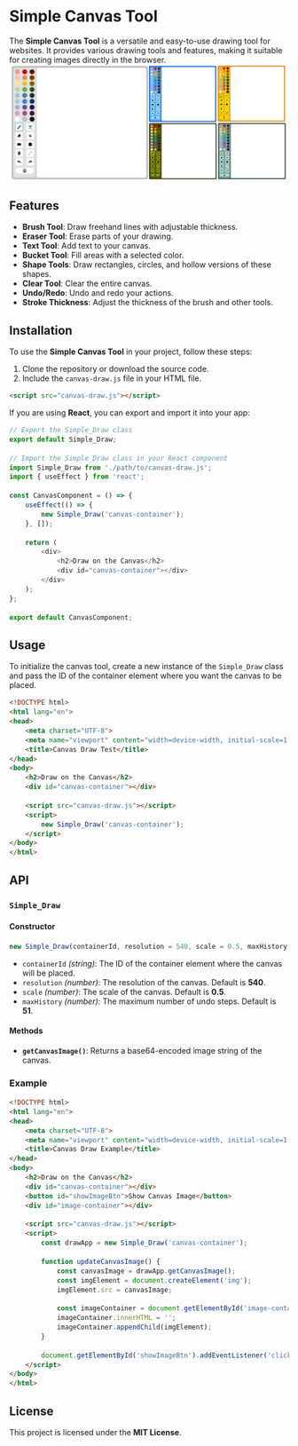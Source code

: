 # Simple Canvas Tool

The **Simple Canvas Tool** is a versatile and easy-to-use drawing tool for websites. It provides various drawing tools and features, making it suitable for creating images directly in the browser.
![image](./img/canvas_photo.png)

## Features

- **Brush Tool**: Draw freehand lines with adjustable thickness.
- **Eraser Tool**: Erase parts of your drawing.
- **Text Tool**: Add text to your canvas.
- **Bucket Tool**: Fill areas with a selected color.
- **Shape Tools**: Draw rectangles, circles, and hollow versions of these shapes.
- **Clear Tool**: Clear the entire canvas.
- **Undo/Redo**: Undo and redo your actions.
- **Stroke Thickness**: Adjust the thickness of the brush and other tools.

## Installation

To use the **Simple Canvas Tool** in your project, follow these steps:

1. Clone the repository or download the source code.
2. Include the `canvas-draw.js` file in your HTML file.

```html
<script src="canvas-draw.js"></script>
```

If you are using **React**, you can export and import it into your app:

```javascript
// Export the Simple_Draw class
export default Simple_Draw;

// Import the Simple_Draw class in your React component
import Simple_Draw from './path/to/canvas-draw.js';
import { useEffect } from 'react';

const CanvasComponent = () => {
    useEffect(() => {
        new Simple_Draw('canvas-container');
    }, []);

    return (
        <div>
            <h2>Draw on the Canvas</h2>
            <div id="canvas-container"></div>
        </div>
    );
};

export default CanvasComponent;
```

## Usage

To initialize the canvas tool, create a new instance of the `Simple_Draw` class and pass the ID of the container element where you want the canvas to be placed.

```html
<!DOCTYPE html>
<html lang="en">
<head>
    <meta charset="UTF-8">
    <meta name="viewport" content="width=device-width, initial-scale=1.0">
    <title>Canvas Draw Test</title>
</head>
<body>
    <h2>Draw on the Canvas</h2>
    <div id="canvas-container"></div>

    <script src="canvas-draw.js"></script>
    <script>
        new Simple_Draw('canvas-container');
    </script>
</body>
</html>
```

## API

### `Simple_Draw`

#### Constructor

```javascript
new Simple_Draw(containerId, resolution = 540, scale = 0.5, maxHistory = 51)
```

- `containerId` *(string)*: The ID of the container element where the canvas will be placed.
- `resolution` *(number)*: The resolution of the canvas. Default is **540**.
- `scale` *(number)*: The scale of the canvas. Default is **0.5**.
- `maxHistory` *(number)*: The maximum number of undo steps. Default is **51**.

#### Methods

- **`getCanvasImage()`**: Returns a base64-encoded image string of the canvas.

### Example

```html
<!DOCTYPE html>
<html lang="en">
<head>
    <meta charset="UTF-8">
    <meta name="viewport" content="width=device-width, initial-scale=1.0">
    <title>Canvas Draw Example</title>
</head>
<body>
    <h2>Draw on the Canvas</h2>
    <div id="canvas-container"></div>
    <button id="showImageBtn">Show Canvas Image</button>
    <div id="image-container"></div>

    <script src="canvas-draw.js"></script>
    <script>
        const drawApp = new Simple_Draw('canvas-container');

        function updateCanvasImage() {
            const canvasImage = drawApp.getCanvasImage();
            const imgElement = document.createElement('img');
            imgElement.src = canvasImage;
            
            const imageContainer = document.getElementById('image-container');
            imageContainer.innerHTML = '';
            imageContainer.appendChild(imgElement);
        }

        document.getElementById('showImageBtn').addEventListener('click', updateCanvasImage);
    </script>
</body>
</html>
```

## License

This project is licensed under the **MIT License**.

